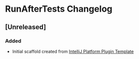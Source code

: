 <!-- Keep a Changelog guide -> https://keepachangelog.com -->

# RunAfterTests Changelog

## [Unreleased]
### Added
- Initial scaffold created from [IntelliJ Platform Plugin Template](https://github.com/JetBrains/intellij-platform-plugin-template)
